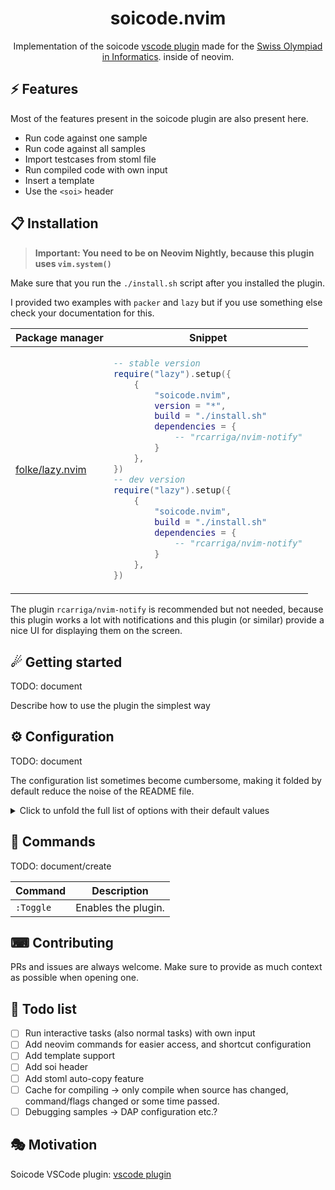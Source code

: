 <p align="center">
  <h1 align="center">soicode.nvim</h2>
</p>

<p align="center">
  Implementation of the soicode
  <a href="https://marketplace.visualstudio.com/items?itemName=swissolyinfo.soicode">vscode plugin</a>
made for the <a href="https://soi.ch">Swiss Olympiad in Informatics</a>.
inside of neovim.
</p>

## ⚡️ Features

Most of the features present in the soicode plugin are also present here.

- Run code against one sample
- Run code against all samples
- Import testcases from stoml file
- Run compiled code with own input
- Insert a template
- Use the `<soi>` header

## 📋 Installation

> **Important: You need to be on Neovim Nightly, because this plugin uses `vim.system()`**

Make sure that you run the `./install.sh` script after you installed the plugin.

I provided two examples with `packer` and `lazy` but if you use something else
check your documentation for this.

<div>
<table>
<thead>
<tr>
<th>Package manager</th>
<th>Snippet</th>
</tr>
</thead>
<tbody>
<tr>
<td>

[folke/lazy.nvim](https://github.com/folke/lazy.nvim)

</td>
<td>

```lua
-- stable version
require("lazy").setup({
    {
        "soicode.nvim",
        version = "*",
        build = "./install.sh"
        dependencies = {
            -- "rcarriga/nvim-notify"
        }
    },
})
-- dev version
require("lazy").setup({
    {
        "soicode.nvim",
        build = "./install.sh"
        dependencies = {
            -- "rcarriga/nvim-notify"
        }
    },
})
```

</td>
</tr>
</tbody>
</table>
</div>

The plugin `rcarriga/nvim-notify` is recommended but not needed,
because this plugin works a lot with notifications and this plugin (or similar)
provide a nice UI for displaying them on the screen.

## ☄ Getting started

TODO: document

Describe how to use the plugin the simplest way

## ⚙ Configuration

TODO: document

The configuration list sometimes become cumbersome, making it folded by default reduce the noise of the README file.

<details>
<summary>Click to unfold the full list of options with their default values</summary>

> **Note**: The options are also available in Neovim by calling `:h soicode.options`

```lua
require("soicode").setup({
    -- you can copy the full list from lua/soicode/config.lua
})
```

</details>

## 🧰 Commands

TODO: document/create

| Command   | Description         |
| --------- | ------------------- |
| `:Toggle` | Enables the plugin. |

## ⌨ Contributing

PRs and issues are always welcome. Make sure to provide as much context as possible when opening one.

## 📝 Todo list

- [ ] Run interactive tasks (also normal tasks) with own input
- [ ] Add neovim commands for easier access, and shortcut configuration
- [ ] Add template support
- [ ] Add soi header
- [ ] Add stoml auto-copy feature
- [ ] Cache for compiling -> only compile when source has changed, command/flags changed or some time passed.
- [ ] Debugging samples -> DAP configuration etc.?

## 🎭 Motivation

Soicode VSCode plugin:
[vscode plugin](https://marketplace.visualstudio.com/items?itemName=swissolyinfo.soicode)
